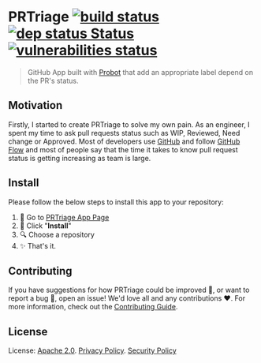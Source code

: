 [build badge]: https://travis-ci.com/pr-triage/app.svg?branch=master
[build url]:   https://travis-ci.com/pr-triage/app

[dep badge]:   https://api.dependabot.com/badges/status?host=github&repo=pr-triage/app
[dep url]:     https://dependabot.com

[coverage badge]: https://codecov.io/gh/pr-triage/app/branch/master/graph/badge.svg
[coverage url]:   https://codecov.io/gh/pr-triage/app

[vulnerabilities badge]: https://snyk.io/test/github/pr-triage/app/badge.svg?targetFile=package.json
[vulnerabilities url]:   https://snyk.io/test/github/pr-triage/app?targetFile=package.json

# PRTriage [![build status][build badge]][build url] [![dep status Status][dep badge]][dep url] [![vulnerabilities status][vulnerabilities badge]][vulnerabilities url]

> GitHub App built with [Probot](https://github.com/probot/probot) that add an appropriate label depend on the PR's status.


## Motivation

Firstly, I started to create PRTriage to solve my own pain. As an engineer, I spent my time to ask pull requests status such as WIP, Reviewed, Need change or Approved. Most of developers use [GitHub](https://github.com) and follow [GitHub Flow](https://guides.github.com/introduction/flow/) and most of people say that the time it takes to know pull request status is getting increasing as team is large.


## Install

Please follow the below steps to install this app to your repository:

1. :runner: Go to [PRTriage App Page](https://github.com/apps/pr-triage)
1. :rocket: Click "**Install**"
1. :mag: Choose a repository
1. :sparkles: That's it.


## Contributing

If you have suggestions for how PRTriage could be improved :100:, or want to report a bug :bug:, open an issue! We'd love all and any contributions :heart:. For more information, check out the [Contributing Guide](CONTRIBUTING.md).


## License

License: [Apache 2.0](LICENSE). [Privacy Policy](https://github.com/pr-triage/policies/blob/master/PRIVACY.md). [Security Policy](https://github.com/pr-triage/policies/blob/master/SECURITY.md)
